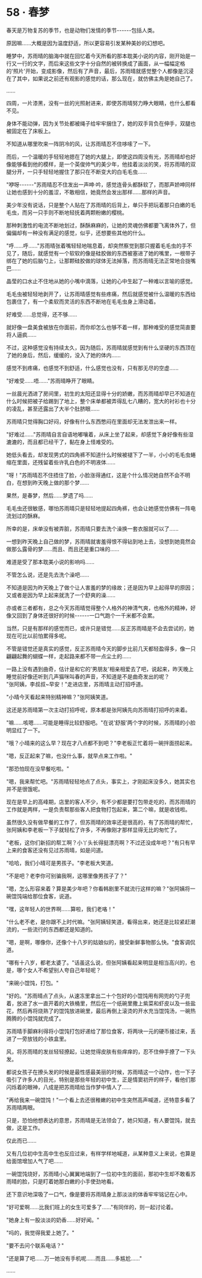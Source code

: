 <link rel="stylesheet" href="../../styles/text.css" />
<h1>58 · 春梦</h1>

春天是万物复苏的季节，也是动物们发情的季节------包括人类。

原因嘛......大概是因为温度舒适，所以更容易引发某种美妙的幻想吧。

睡梦中，苏雨晴的脑海中就在回忆着今天所看的那本耽美小说的内容，刚开始是一行又一行的文字，而后来这些文字十分自然的被转换成了画面，从一幅幅定格的'照片'开始，变成影像，然后有了声音，最后，苏雨晴就感觉整个人都像是沉浸在了其中，如果说之前还有观影的感觉的话，那么现在，就仿佛主角是她自己了。

......

四周，一片漆黑，没有一丝的光照射进来，即使苏雨晴努力睁大眼睛，也什么都看不见。

身体不能动弹，因为关节处都被绳子给牢牢捆住了，她的双手背负在伸手，双腿也被固定在了床板上。

不知道从哪里吹来一阵阴冷的风，让苏雨晴忍不住哆嗦了一下。

而后，一个温暖的手轻轻地摁在了她的大腿上，即使这四周没有光，苏雨晴却也好像能够看到他的模样，是一个英俊帅气的美少年，他挂着淡淡的笑，将苏雨晴的双腿分开，一只手轻轻地握住了那只在不断变大的白毛毛虫......

"咿呀------"苏雨晴忍不住发出一声呻·吟，感觉连骨头都酥软了，而那声娇呻同样让她也感到十分的羞涩，不敢相信，她竟然会发出那样......那样的声音。

美少年没有说话，只是整个人贴在了苏雨晴的后背上，单只手把玩着那只白嫩的毛毛虫，而另一只手则不断地轻抚着两颗粉嫩的樱桃。

那种刺激性的电流不断地划过，酥酥麻麻的，让她的灵魂仿佛都要飞离体外了，但偏偏却有一种没有满足的感觉，似乎，还想要些其他的什么。

"呼......呼......"苏雨晴张着嘴轻轻地喘息着，却突然察觉到那只握着毛毛虫的手不见了，随后，就感觉有一个软软的像是硅胶做的东西被塞进了她的嘴里，一根带子绑在了她的后脑勺上，让那颗硅胶做的球体无法掉落，而苏雨晴无法正常地合拢嘴巴......

晶莹的口水止不住地从她的小嘴中滴落，让她的心中生起了一种难以言喻的感觉。

毛毛虫被轻轻地剥开了，让苏雨晴感觉有些疼痛，然后就感觉被什么温暖的东西给包裹住了，有一个柔软而灵活的东西不断地在毛毛虫身上滑动着。

好难受......总觉得，还不够......

就好像一盘美食被放在你面前，而你却怎么也够不着一样，那种难受的感觉简直要将人逼疯......

不过，这种感觉没有持续太久，因为随后，苏雨晴就感觉到有什么坚硬的东西顶在了她的身后，然后，缓缓的，没入了她的体内......

感觉不到疼痛，也感觉不到舒适，什么感觉也没有，只有那无尽的空虚......

"好难受......唔......"苏雨晴睁开了眼睛。

一丝晨光洒进了房间里，初生的太阳还显得十分的娇嫩，而苏雨晴却早已不知道在什么时候把被子给踢到了地上，整个床单都被弄得乱七八糟的，宽大的衬衫也十分的凌乱，甚至还露出了大半个肚脐眼......

苏雨晴只觉得胸口好闷，好像有什么东西憋闷在里面却无法发泄出来一样。

"好难过......"苏雨晴自言自语地嘟嚷着，从床上坐了起来，却感觉下身好像有些湿漉漉的，而且都已经干了，黏在身上怪难受的。

她低头看去，却发现男式的四角裤不知道什么时候被褪下了一半，小小的毛毛虫蜷缩在里面，还残留着些许乳白色的不明液体......

"呀！"苏雨晴忍不住捂住了脸，小脸涨得通红，这是个什么情况她自然不会不明白，在想到昨天晚上做的那个梦......

果然，是春梦，然后......梦遗了吗......

毛毛虫还很敏感，哪怕苏雨晴只是轻轻地提起四角裤，也会让她感觉仿佛有一阵电流划过的酥麻。

所幸的是，床单没有被弄脏，苏雨晴只要去洗个澡换一套衣服就可以了......

一想到昨天晚上自己做的梦，苏雨晴就害羞得恨不得钻到地上去，没想到她竟然会做那么露骨的梦......而且、而且还是重口味的......

难道是受了那本耽美小说的影响吗......

不管怎么说，还是先去洗个澡吧......

不知道是因为昨天晚上了做个让人害羞的梦的缘故；还是因为早上起得早的原因；又或者是因为早上起来就洗了一个舒爽的澡......

亦或者三者都有，总之今天苏雨晴觉得整个人格外的神清气爽，也格外的精神，好像又回到了身体还很好的时候------一口气跑个一千米都不会累。

当然，只是有那样的感觉而已，或许只是错觉......反正苏雨晴是不会去尝试的，她现在可比以前怕累得多呢。

不管是错觉还是真实的感觉，反正苏雨晴今天的脚步比前几天都轻盈得多，像一只翩翩起舞的蝴蝶一样，走起路来都不带一点尘土的......

一路上没有遇到曲奇，估计是和它的'男朋友'相亲相爱去了吧，说起来，昨天晚上睡觉前好像还听到几声猫咪叫春的声音，不知道是不是曲奇发出的呢？\
"张阿姨，李叔叔\~早安！"走进店里，苏雨晴主动打招呼道。

"小晴今天看起来特别精神嘛？"张阿姨笑道。

这还是苏雨晴第一次主动打招呼呢，原本都是张阿姨先向苏雨晴打招呼的来着。

"嘛......咳嗯......可能是睡得比较舒服吧。"在说'舒服'两个字的时候，苏雨晴的小脸明显红了一下。

"哦？小晴来的这么早？现在才八点都不到吧？"李老板正忙着将一碗拌面捞起来。

"嗯，反正起来了嘛，也没什么事，就早点来工作啦。"

"那恐怕现在没早餐吃啦。"

"嗯，我来帮忙吧。"苏雨晴轻轻地点了点头，事实上，才刚起床没多久，她其实也并不是很饿呢。

现在是早上的高峰期，店里的客人不少，有不少都是要打包带走吃的，而苏雨晴的工作就是两样，一是负责帮那些客人把食物打包起来，第二个嘛，就是收钱啦。

虽然很久没有做早餐的工作了，但苏雨晴的效率还是很高的，有了苏雨晴的帮忙，张阿姨和李老板一下子就轻松了许多，不再像刚才那样显得无比的匆忙了。

"老板，这你们新招的帮工啊？小丫头长得挺漂亮啊？不过还没成年吧？"有只有早上来的食客还没有见过苏雨晴，如是问道。

"哈哈，我们小晴可是男孩子。"李老板大笑道。

"不是吧？老李你可别骗我啊，这哪里像男孩子了？"

"嗯，怎么形容来着？算是美少年吧？你看韩剧里不就流行这样的嘛？"张阿姨将一碗馄饨端给那位食客，说道。

"嘿，这年轻人的世界啊......算啦，我们老咯！"

"什么老不老，是你跟不上时代嘛。"张阿姨轻笑道，看得出来，她还是比较紧赶潮流的，一些流行的东西都还是知道的。

"嗯，是啊，哪像你，还像个十八岁的姑娘似的，接受新鲜事物那么快。"食客调侃道。

"哪有十八岁，都老太婆了。"话虽这么说，但张阿姨看起来明显是相当高兴的，也是，哪个女人不希望别人夸自己年轻呢？

"来碗小馄饨，打包。"

"好的。"苏雨晴点了点头，从速冻里拿出二十个包好的小馄饨用有网兜的勺子兜着，放进了水一直开着的大铁桶里，然后在一个纸碗里撒上紫菜和虾皮以及一些盐花，然后再将烧熟了的馄饨放进碗里，最后再倒上滚烫的开水充当馄饨汤，一碗热腾腾的小馄饨就完成了。

苏雨晴手脚麻利得将小馄饨打包好递给了那位食客，将两块一元的硬币接过来，丢进了一旁放钱的小铁盒里。

风，将苏雨晴的发丝轻轻撩起，让她觉得皮肤有些痒痒的，忍不住伸手撩了一下头发。

都说女孩子在撩头发的时候是最性感最美丽的时候，苏雨晴这一个动作，也一下子吸引了许多人的目光，特别是那些年轻的初中生，正是情窦初开的样子，看他们那闪烁着的眼神，八成是把苏雨晴给当作梦中情人了......

"再给我来一碗馄饨！"一个看上去还很稚嫩的初中生突然高声喊道，还特意多看了苏雨晴两眼。

只是，恐怕他想表达的意思，苏雨晴是无法领会了，她只知道，有人要馄饨，就去做，这是工作。

仅此而已......

又有几位初中生高中生也反应过来，有样学样地喊道，从某种意义上来说，也算是给面馆增加人气了吧......

一碗馄饨烧好，苏雨晴小心翼翼地端到了一位初中生的面前，那初中生却不敢看苏雨晴的脸，只是盯着她那白嫩的小手使劲地看。

还下意识地深吸了一口气，像是要将苏雨晴身上那淡淡的体香牢牢铭记在心中。

"好可爱啊......比我们班上的女生可爱多了......"有同伴的，则一起讨论着。

"她身上有一股淡淡的奶香......好好闻。"

"吗的，我觉得我爱上她了。"

"要不去问个联系电话？"

"还是算了吧......万一她没有手机呢......而且......多尴尬......"

......
